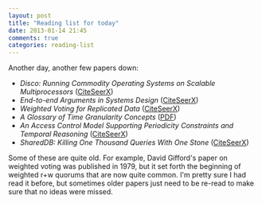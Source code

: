 ```yaml
---
layout: post
title: "Reading list for today"
date: 2013-01-14 21:45
comments: true
categories: reading-list
---
```


Another day, another few papers down:

* <cite>Disco: Running Commodity Operating Systems on Scalable Multiprocessors</cite> ([CiteSeerX](http://citeseerx.ist.psu.edu/viewdoc/summary?doi=10.1.1.56.6674))
* <cite>End-to-end Arguments in Systems Design</cite> ([CiteSeerX](http://citeseerx.ist.psu.edu/viewdoc/summary?doi=10.1.1.35.4167))
* <cite>Weighted Voting for Replicated Data</cite> ([CiteSeerX](http://citeseerx.ist.psu.edu/viewdoc/summary?doi=10.1.1.12.6256))
* <cite>A Glossary of Time Granularity Concepts</cite> ([PDF](http://www.cs.arizona.edu/~rts/pubs/LNCS1399p406.pdf))
* <cite>An Access Control Model Supporting Periodicity Constraints and Temporal Reasoning</cite> ([CiteSeerX](http://citeseerx.ist.psu.edu/viewdoc/summary?doi=10.1.1.25.9748))
* <cite>SharedDB: Killing One Thousand Queries With One Stone</cite> ([CiteSeerX](http://citeseerx.ist.psu.edu/viewdoc/summary?doi=10.1.1.227.4609))

Some of these are quite old. 
For example, David Gifford's paper on weighted voting was published in 1979, but it set forth the beginning of weighted r+w quorums that are now quite common. 
I'm pretty sure I had read it before, but sometimes older papers just need to be re-read to make sure that no ideas were missed.
